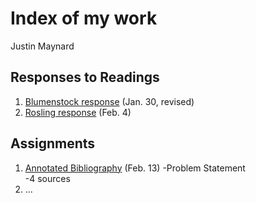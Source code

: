 # Index of my work

Justin Maynard

## Responses to Readings

1. [Blumenstock response](https://justinwmaynard.github.io/workshop/blumenstock) (Jan. 30, revised)
2. [Rosling response](https://justinwmaynard.github.io/workshop/rosling) (Feb. 4)



## Assignments

1. [Annotated Bibliography](https://justinwmaynard.github.io/workshop/assignment1) (Feb. 13)
  -Problem Statement  
  -4 sources  
2. ...
